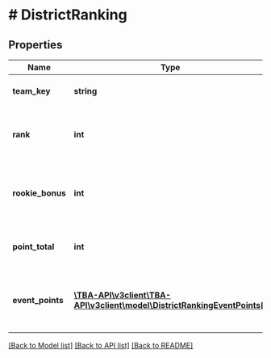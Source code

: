 # # DistrictRanking

## Properties

Name | Type | Description | Notes
------------ | ------------- | ------------- | -------------
**team_key** | **string** | TBA team key for the team. | 
**rank** | **int** | Numerical rank of the team, 1 being top rank. | 
**rookie_bonus** | **int** | Any points added to a team as a result of the rookie bonus. | [optional] 
**point_total** | **int** | Total district points for the team. | 
**event_points** | [**\TBA-API\v3client\TBA-API\v3client\model\DistrictRankingEventPoints[]**](DistrictRankingEventPoints.md) | List of events that contributed to the point total for the team. | [optional] 

[[Back to Model list]](../../README.md#documentation-for-models) [[Back to API list]](../../README.md#documentation-for-api-endpoints) [[Back to README]](../../README.md)



